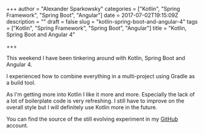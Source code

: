 +++
author = "Alexander Sparkowsky"
categories = ["Kotlin", "Spring Framework", "Spring Boot", "Angular"]
date = 2017-07-02T19:15:09Z
description = ""
draft = false
slug = "kotlin-spring-boot-and-angular-4"
tags = ["Kotlin", "Spring Framework", "Spring Boot", "Angular"]
title = "Kotlin, Spring Boot and Angular 4"

+++

This weekend I have been tinkering around with Kotlin, Spring Boot and Angular 4.

I experienced how to combine everything in a multi-project using Gradle as a build tool.

As I'm getting more into Kotlin I like it more and more. Especially the lack of a lot of boilerplate code is very refreshing. I still have to improve on the overall style but I will definitely use Kotlin more in the future.

You can find the source of the still evolving experiment in my [GitHub](https://github.com/roamingthings/dev-workbench) account.

